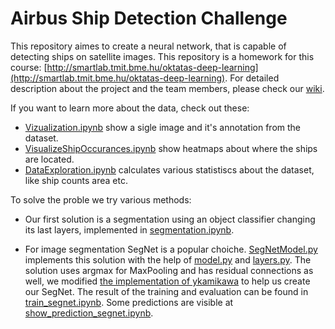 # Airbus Ship Detection Challenge
This repository aimes to create a neural network, that is capable of detecting ships on satellite images.
This repository is a homework for this course: [http://smartlab.tmit.bme.hu/oktatas-deep-learning](http://smartlab.tmit.bme.hu/oktatas-deep-learning).
For detailed description about the project and the team members, please check our [wiki](https://github.com/Deep-Learning-GAZ/Airbus-Ship-Detection-Challenge/wiki).

If you want to learn more about the data, check out these:
* [Vizualization.ipynb](https://github.com/Deep-Learning-GAZ/Airbus-Ship-Detection-Challenge/blob/master/Vizualization.ipynb) show a sigle image and it's annotation from the dataset.
* [VisualizeShipOccurances.ipynb](https://github.com/Deep-Learning-GAZ/Airbus-Ship-Detection-Challenge/blob/master/VisualizeShipOccurances.ipynb) show heatmaps about where the ships are located.
* [DataExploration.ipynb](https://github.com/Deep-Learning-GAZ/Airbus-Ship-Detection-Challenge/blob/master/DataExploration.ipynb) calculates various statistiscs about the dataset, like ship counts area etc.

To solve the proble we try various methods:
* Our first solution is a segmentation using an object classifier changing its last layers, implemented in [segmentation.ipynb](https://github.com/Deep-Learning-GAZ/Airbus-Ship-Detection-Challenge/blob/master/segmentation.ipynb).

* For image segmentation SegNet is a popular choiche. [SegNetModel.py](https://github.com/Deep-Learning-GAZ/Airbus-Ship-Detection-Challenge/blob/master/Model/SegNetModel.py) implements this solution with the help of [model.py](https://github.com/Deep-Learning-GAZ/Airbus-Ship-Detection-Challenge/blob/master/model.py) and [layers.py](https://github.com/Deep-Learning-GAZ/Airbus-Ship-Detection-Challenge/blob/master/layers.py). The solution uses argmax for MaxPooling and has residual connections as well, we modified [the implementation of ykamikawa](https://github.com/ykamikawa/SegNet) to help us create our SegNet. The result of the training and evaluation can be found in [train_segnet.ipynb](https://github.com/Deep-Learning-GAZ/Airbus-Ship-Detection-Challenge/blob/master/train_segnet.ipynb). Some predictions are visible at [show_prediction_segnet.ipynb](https://github.com/Deep-Learning-GAZ/Airbus-Ship-Detection-Challenge/blob/master/show_prediction_segnet.ipynb).


